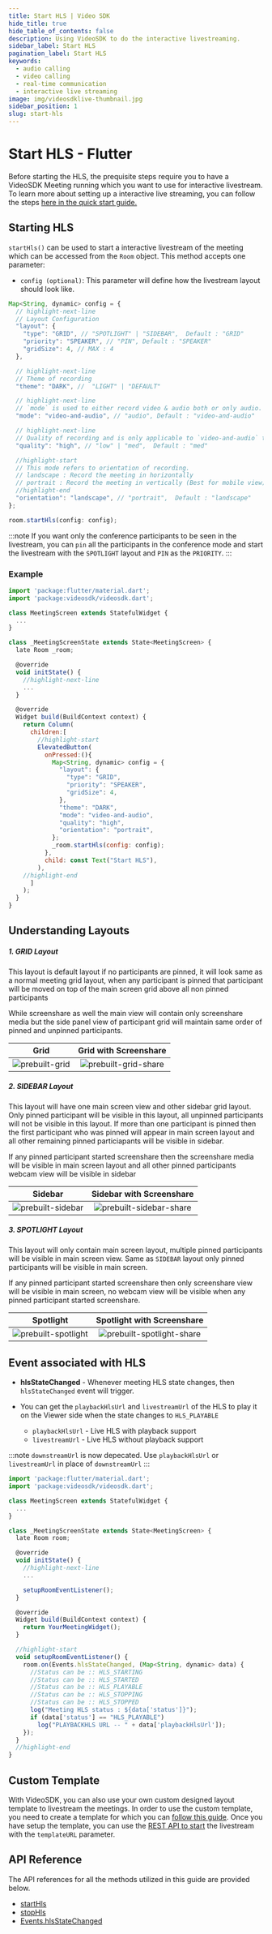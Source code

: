 ```yaml
---
title: Start HLS | Video SDK
hide_title: true
hide_table_of_contents: false
description: Using VideoSDK to do the interactive livestreaming.
sidebar_label: Start HLS
pagination_label: Start HLS
keywords:
  - audio calling
  - video calling
  - real-time communication
  - interactive live streaming
image: img/videosdklive-thumbnail.jpg
sidebar_position: 1
slug: start-hls
---
```


# Start HLS - Flutter

Before starting the HLS, the prequisite steps require you to have a VideoSDK Meeting running which you want to use for interactive livestream. To learn more about setting up a interactive live streaming, you can follow the steps [here in the quick start guide.](/flutter/guide/video-and-audio-calling-api-sdk/quick-start-ils)

## Starting HLS

`startHls()` can be used to start a interactive livestream of the meeting which can be accessed from the `Room` object. This method accepts one parameter:

- `config (optional)`: This parameter will define how the livestream layout should look like.

```js
Map<String, dynamic> config = {
  // highlight-next-line
  // Layout Configuration
  "layout": {
    "type": "GRID", // "SPOTLIGHT" | "SIDEBAR",  Default : "GRID"
    "priority": "SPEAKER", // "PIN", Default : "SPEAKER"
    "gridSize": 4, // MAX : 4
  },

  // highlight-next-line
  // Theme of recording
  "theme": "DARK", //  "LIGHT" | "DEFAULT"

  // highlight-next-line
  // `mode` is used to either record video & audio both or only audio.
  "mode": "video-and-audio", // "audio", Default : "video-and-audio"

  // highlight-next-line
  // Quality of recording and is only applicable to `video-and-audio` type mode.
  "quality": "high", // "low" | "med",  Default : "med"

  //highlight-start
  // This mode refers to orientation of recording.
  // landscape : Record the meeting in horizontally
  // portrait : Record the meeting in vertically (Best for mobile view)
  //highlight-end
  "orientation": "landscape", // "portrait",  Default : "landscape"
};

room.startHls(config: config);
```

:::note
If you want only the conference participants to be seen in the livestream, you can `pin` all the participants in the conference mode and start the livestream with the `SPOTLIGHT` layout and `PIN` as the `PRIORITY`.
:::

### Example

```js
import 'package:flutter/material.dart';
import 'package:videosdk/videosdk.dart';

class MeetingScreen extends StatefulWidget {
  ...
}

class _MeetingScreenState extends State<MeetingScreen> {
  late Room _room;

  @override
  void initState() {
    //highlight-next-line
    ...
  }

  @override
  Widget build(BuildContext context) {
    return Column(
      children:[
        //highlight-start
        ElevatedButton(
          onPressed:(){
            Map<String, dynamic> config = {
              "layout": {
                "type": "GRID",
                "priority": "SPEAKER",
                "gridSize": 4,
              },
              "theme": "DARK",
              "mode": "video-and-audio",
              "quality": "high",
              "orientation": "portrait",
            };
            _room.startHls(config: config);
          },
          child: const Text("Start HLS"),
        ),
    //highlight-end
      ]
    );
  }
}
```

## Understanding Layouts

##### 1. GRID Layout

This layout is default layout if no participants are pinned, it will look same as a normal meeting grid layout, when any participant is pinned that participant will be moved on top of the main screen grid above all non pinned participants

While screenshare as well the main view will contain only screenshare media but the side panel view of participant grid will maintain same order of pinned and unpinned participants.

|                       Grid                        |                     Grid with Screenshare                     |
| :-----------------------------------------------: | :-----------------------------------------------------------: |
| ![prebuilt-grid](/img/prebuilt/prebuilt-grid.png) | ![prebuilt-grid-share](/img/prebuilt/prebuilt-grid-share.png) |

##### 2. SIDEBAR Layout

This layout will have one main screen view and other sidebar grid layout. Only pinned participant will be visible in this layout, all unpinned participants will not be visible in this layout. If more than one participant is pinned then the first participant who was pinned will appear in main screen layout and all other remaining pinned particiapants will be visible in sidebar.

If any pinned participant started screenshare then the screenshare media will be visible in main screen layout and all other pinned participants webcam view will be visible in sidebar

|                         Sidebar                         |                      Sidebar with Screenshare                       |
| :-----------------------------------------------------: | :-----------------------------------------------------------------: |
| ![prebuilt-sidebar](/img/prebuilt/prebuilt-sidebar.png) | ![prebuilt-sidebar-share](/img/prebuilt/prebuilt-sidebar-share.png) |

##### 3. SPOTLIGHT Layout

This layout will only contain main screen layout, multiple pinned participants will be visible in main screen view. Same as `SIDEBAR` layout only pinned participants will be visible in main screen.

If any pinned participant started screenshare then only screenshare view will be visible in main screen, no webcam view will be visible when any pinned participant started screenshare.

|                          Spotlight                          |                       Spotlight with Screenshare                        |
| :---------------------------------------------------------: | :---------------------------------------------------------------------: |
| ![prebuilt-spotlight](/img/prebuilt/prebuilt-spotlight.png) | ![prebuilt-spotlight-share](/img/prebuilt/prebuilt-spotlight-share.png) |

## Event associated with HLS

- **hlsStateChanged** - Whenever meeting HLS state changes, then `hlsStateChanged` event will trigger.

- You can get the `playbackHlsUrl` and `livestreamUrl` of the HLS to play it on the Viewer side when the state changes to `HLS_PLAYABLE`
  - `playbackHlsUrl` - Live HLS with playback support
  - `livestreamUrl` - Live HLS without playback support

:::note
`downstreamUrl` is now depecated. Use `playbackHlsUrl` or `livestreamUrl` in place of `downstreamUrl`
:::

```js
import 'package:flutter/material.dart';
import 'package:videosdk/videosdk.dart';

class MeetingScreen extends StatefulWidget {
  ...
}

class _MeetingScreenState extends State<MeetingScreen> {
  late Room room;

  @override
  void initState() {
    //highlight-next-line
    ...

    setupRoomEventListener();
  }

  @override
  Widget build(BuildContext context) {
    return YourMeetingWidget();
  }

  //highlight-start
  void setupRoomEventListener() {
    room.on(Events.hlsStateChanged, (Map<String, dynamic> data) {
      //Status can be :: HLS_STARTING
      //Status can be :: HLS_STARTED
      //Status can be :: HLS_PLAYABLE
      //Status can be :: HLS_STOPPING
      //Status can be :: HLS_STOPPED
      log("Meeting HLS status : ${data['status']}");
      if (data['status'] == "HLS_PLAYABLE")
        log("PLAYBACKHLS URL -- " + data['playbackHlsUrl']);
    });
  }
  //highlight-end
}
```

## Custom Template

With VideoSDK, you can also use your own custom designed layout template to livestream the meetings. In order to use the custom template, you need to create a template for which you can [follow this guide](/react/guide/interactive-live-streaming/custom-template). Once you have setup the template, you can use the [REST API to start](/api-reference/realtime-communication/start-livestream) the livestream with the `templateURL` parameter.

## API Reference

The API references for all the methods utilized in this guide are provided below.

- [startHls](/flutter/api/sdk-reference/room-class/methods#starthls)
- [stopHls](/flutter/api/sdk-reference/room-class/methods#stophls)
- [Events.hlsStateChanged](/flutter/api/sdk-reference/room-class/events#hlsstatechanged)
